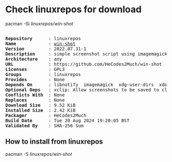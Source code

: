 # Check linuxrepos for download

pacman -Si *linuxrepos/win-shot*

<div class="highlight"><pre class="highlight"><text>
<b>Repository</b>      : linuxrepos
<b>Name</b>            : <a href="../../x86_64/win-shot-2022.07.31-1-any.pkg.tar.zst">win-shot</a>
<b>Version</b>         : 2022.07.31-1
<b>Description</b>     : simple screenshot script using imagemagick
<b>Architecture</b>    : any
<b>URL</b>             : https://github.com/HeCodes2Much/win-shot
<b>Licenses</b>        : GPL3
<b>Groups</b>          : linuxrepos
<b>Provides</b>        : None
<b>Depends On</b>      : libnotify  imagemagick  xdg-user-dirs  xdotool
<b>Optional Deps</b>   : xclip: Allow screenshots to be saved to clipboard
<b>Conflicts With</b>  : None
<b>Replaces</b>        : None
<b>Download Size</b>   : 9.52 KiB
<b>Installed Size</b>  : 2.42 KiB
<b>Packager</b>        : HeCodes2Much <wayne6324@gmail.com>
<b>Build Date</b>      : Tue 20 Aug 2024 19:20:05 BST
<b>Validated By</b>    : SHA-256 Sum
</text></pre></div>

## How to install from linuxrepos

pacman -S *linuxrepos/win-shot*

